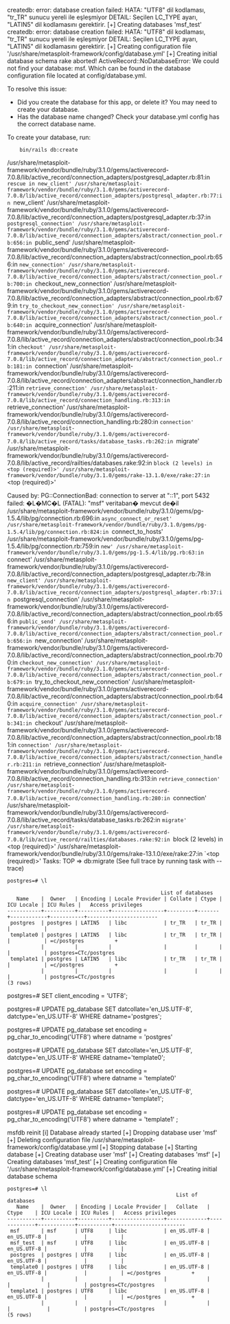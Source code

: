 createdb: error: database creation failed: HATA:  "UTF8" dil kodlaması, "tr_TR" sunucu yereli ile eşleşmiyor
DETAIL:  Seçilen LC_TYPE ayarı, "LATIN5" dil kodlamasını gerektirir.
[+] Creating databases 'msf_test'
createdb: error: database creation failed: HATA:  "UTF8" dil kodlaması, "tr_TR" sunucu yereli ile eşleşmiyor
DETAIL:  Seçilen LC_TYPE ayarı, "LATIN5" dil kodlamasını gerektirir.
[+] Creating configuration file '/usr/share/metasploit-framework/config/database.yml'
[+] Creating initial database schema
rake aborted!
ActiveRecord::NoDatabaseError: We could not find your database: msf. Which can be found in the database configuration file located at config/database.yml.

To resolve this issue:

- Did you create the database for this app, or delete it? You may need to create your database.
- Has the database name changed? Check your database.yml config has the correct database name.

To create your database, run:

        bin/rails db:create
/usr/share/metasploit-framework/vendor/bundle/ruby/3.1.0/gems/activerecord-7.0.8/lib/active_record/connection_adapters/postgresql_adapter.rb:81:in `rescue in new_client'
/usr/share/metasploit-framework/vendor/bundle/ruby/3.1.0/gems/activerecord-7.0.8/lib/active_record/connection_adapters/postgresql_adapter.rb:77:in `new_client'
/usr/share/metasploit-framework/vendor/bundle/ruby/3.1.0/gems/activerecord-7.0.8/lib/active_record/connection_adapters/postgresql_adapter.rb:37:in `postgresql_connection'
/usr/share/metasploit-framework/vendor/bundle/ruby/3.1.0/gems/activerecord-7.0.8/lib/active_record/connection_adapters/abstract/connection_pool.rb:656:in `public_send'
/usr/share/metasploit-framework/vendor/bundle/ruby/3.1.0/gems/activerecord-7.0.8/lib/active_record/connection_adapters/abstract/connection_pool.rb:656:in `new_connection'
/usr/share/metasploit-framework/vendor/bundle/ruby/3.1.0/gems/activerecord-7.0.8/lib/active_record/connection_adapters/abstract/connection_pool.rb:700:in `checkout_new_connection'
/usr/share/metasploit-framework/vendor/bundle/ruby/3.1.0/gems/activerecord-7.0.8/lib/active_record/connection_adapters/abstract/connection_pool.rb:679:in `try_to_checkout_new_connection'
/usr/share/metasploit-framework/vendor/bundle/ruby/3.1.0/gems/activerecord-7.0.8/lib/active_record/connection_adapters/abstract/connection_pool.rb:640:in `acquire_connection'
/usr/share/metasploit-framework/vendor/bundle/ruby/3.1.0/gems/activerecord-7.0.8/lib/active_record/connection_adapters/abstract/connection_pool.rb:341:in `checkout'
/usr/share/metasploit-framework/vendor/bundle/ruby/3.1.0/gems/activerecord-7.0.8/lib/active_record/connection_adapters/abstract/connection_pool.rb:181:in `connection'
/usr/share/metasploit-framework/vendor/bundle/ruby/3.1.0/gems/activerecord-7.0.8/lib/active_record/connection_adapters/abstract/connection_handler.rb:211:in `retrieve_connection'
/usr/share/metasploit-framework/vendor/bundle/ruby/3.1.0/gems/activerecord-7.0.8/lib/active_record/connection_handling.rb:313:in `retrieve_connection'
/usr/share/metasploit-framework/vendor/bundle/ruby/3.1.0/gems/activerecord-7.0.8/lib/active_record/connection_handling.rb:280:in `connection'
/usr/share/metasploit-framework/vendor/bundle/ruby/3.1.0/gems/activerecord-7.0.8/lib/active_record/tasks/database_tasks.rb:262:in `migrate'
/usr/share/metasploit-framework/vendor/bundle/ruby/3.1.0/gems/activerecord-7.0.8/lib/active_record/railties/databases.rake:92:in `block (2 levels) in <top (required)>'
/usr/share/metasploit-framework/vendor/bundle/ruby/3.1.0/gems/rake-13.1.0/exe/rake:27:in `<top (required)>'

Caused by:
PG::ConnectionBad: connection to server at "::1", port 5432 failed: �L�MC�L (FATAL):  "msf" veritaban� mevcut de�il
/usr/share/metasploit-framework/vendor/bundle/ruby/3.1.0/gems/pg-1.5.4/lib/pg/connection.rb:696:in `async_connect_or_reset'
/usr/share/metasploit-framework/vendor/bundle/ruby/3.1.0/gems/pg-1.5.4/lib/pg/connection.rb:824:in `connect_to_hosts'
/usr/share/metasploit-framework/vendor/bundle/ruby/3.1.0/gems/pg-1.5.4/lib/pg/connection.rb:759:in `new'
/usr/share/metasploit-framework/vendor/bundle/ruby/3.1.0/gems/pg-1.5.4/lib/pg.rb:63:in `connect'
/usr/share/metasploit-framework/vendor/bundle/ruby/3.1.0/gems/activerecord-7.0.8/lib/active_record/connection_adapters/postgresql_adapter.rb:78:in `new_client'
/usr/share/metasploit-framework/vendor/bundle/ruby/3.1.0/gems/activerecord-7.0.8/lib/active_record/connection_adapters/postgresql_adapter.rb:37:in `postgresql_connection'
/usr/share/metasploit-framework/vendor/bundle/ruby/3.1.0/gems/activerecord-7.0.8/lib/active_record/connection_adapters/abstract/connection_pool.rb:656:in `public_send'
/usr/share/metasploit-framework/vendor/bundle/ruby/3.1.0/gems/activerecord-7.0.8/lib/active_record/connection_adapters/abstract/connection_pool.rb:656:in `new_connection'
/usr/share/metasploit-framework/vendor/bundle/ruby/3.1.0/gems/activerecord-7.0.8/lib/active_record/connection_adapters/abstract/connection_pool.rb:700:in `checkout_new_connection'
/usr/share/metasploit-framework/vendor/bundle/ruby/3.1.0/gems/activerecord-7.0.8/lib/active_record/connection_adapters/abstract/connection_pool.rb:679:in `try_to_checkout_new_connection'
/usr/share/metasploit-framework/vendor/bundle/ruby/3.1.0/gems/activerecord-7.0.8/lib/active_record/connection_adapters/abstract/connection_pool.rb:640:in `acquire_connection'
/usr/share/metasploit-framework/vendor/bundle/ruby/3.1.0/gems/activerecord-7.0.8/lib/active_record/connection_adapters/abstract/connection_pool.rb:341:in `checkout'
/usr/share/metasploit-framework/vendor/bundle/ruby/3.1.0/gems/activerecord-7.0.8/lib/active_record/connection_adapters/abstract/connection_pool.rb:181:in `connection'
/usr/share/metasploit-framework/vendor/bundle/ruby/3.1.0/gems/activerecord-7.0.8/lib/active_record/connection_adapters/abstract/connection_handler.rb:211:in `retrieve_connection'
/usr/share/metasploit-framework/vendor/bundle/ruby/3.1.0/gems/activerecord-7.0.8/lib/active_record/connection_handling.rb:313:in `retrieve_connection'
/usr/share/metasploit-framework/vendor/bundle/ruby/3.1.0/gems/activerecord-7.0.8/lib/active_record/connection_handling.rb:280:in `connection'
/usr/share/metasploit-framework/vendor/bundle/ruby/3.1.0/gems/activerecord-7.0.8/lib/active_record/tasks/database_tasks.rb:262:in `migrate'
/usr/share/metasploit-framework/vendor/bundle/ruby/3.1.0/gems/activerecord-7.0.8/lib/active_record/railties/databases.rake:92:in `block (2 levels) in <top (required)>'
/usr/share/metasploit-framework/vendor/bundle/ruby/3.1.0/gems/rake-13.1.0/exe/rake:27:in `<top (required)>'
Tasks: TOP => db:migrate
(See full trace by running task with --trace)

```
postgres=# \l

                                                  List of databases
   Name    |  Owner   | Encoding | Locale Provider | Collate | Ctype | ICU Locale | ICU Rules |   Access privileges   
-----------+----------+----------+-----------------+---------+-------+------------+-----------+-----------------------
 postgres  | postgres | LATIN5   | libc            | tr_TR   | tr_TR |            |           | 
 template0 | postgres | LATIN5   | libc            | tr_TR   | tr_TR |            |           | =c/postgres          +
           |          |          |                 |         |       |            |           | postgres=CTc/postgres
 template1 | postgres | LATIN5   | libc            | tr_TR   | tr_TR |            |           | =c/postgres          +
           |          |          |                 |         |       |            |           | postgres=CTc/postgres
(3 rows)
```


postgres=# SET client_encoding = 'UTF8';

postgres=# UPDATE pg_database SET datcollate='en_US.UTF-8', datctype='en_US.UTF-8' WHERE datname='postgres';

postgres=# UPDATE pg_database set encoding = pg_char_to_encoding('UTF8') where datname = 'postgres' 

postgres=# UPDATE pg_database SET datcollate='en_US.UTF-8', datctype='en_US.UTF-8' WHERE datname='template0';

postgres=# UPDATE pg_database set encoding = pg_char_to_encoding('UTF8') where datname = 'template0' 

postgres=# UPDATE pg_database SET datcollate='en_US.UTF-8', datctype='en_US.UTF-8' WHERE datname='template1';

postgres=# UPDATE pg_database set encoding = pg_char_to_encoding('UTF8') where datname = 'template1' ;


msfdb reinit
[i] Database already started
[+] Dropping database user 'msf'
[+] Deleting configuration file /usr/share/metasploit-framework/config/database.yml
[+] Stopping database
[+] Starting database
[+] Creating database user 'msf'
[+] Creating databases 'msf'
[+] Creating databases 'msf_test'
[+] Creating configuration file '/usr/share/metasploit-framework/config/database.yml'
[+] Creating initial database schema

```
postgres=# \l
                                                       List of databases
   Name    |  Owner   | Encoding | Locale Provider |   Collate   |    Ctype    | ICU Locale | ICU Rules |   Access privileges   
-----------+----------+----------+-----------------+-------------+-------------+------------+-----------+-----------------------
 msf       | msf      | UTF8     | libc            | en_US.UTF-8 | en_US.UTF-8 |            |           | 
 msf_test  | msf      | UTF8     | libc            | en_US.UTF-8 | en_US.UTF-8 |            |           | 
 postgres  | postgres | UTF8     | libc            | en_US.UTF-8 | en_US.UTF-8 |            |           | 
 template0 | postgres | UTF8     | libc            | en_US.UTF-8 | en_US.UTF-8 |            |           | =c/postgres          +
           |          |          |                 |             |             |            |           | postgres=CTc/postgres
 template1 | postgres | UTF8     | libc            | en_US.UTF-8 | en_US.UTF-8 |            |           | =c/postgres          +
           |          |          |                 |             |             |            |           | postgres=CTc/postgres
(5 rows)
```
